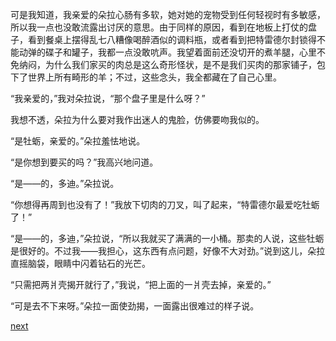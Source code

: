 
可是我知道，我亲爱的朵拉心肠有多软，她对她的宠物受到任何轻视时有多敏感，所以我一点也没敢流露出讨厌的意思。由于同样的原因，看到在地板上打仗的盘子，看到餐桌上摆得乱七八糟像喝醉酒似的调料瓶，或者看到把特雷德尔封锁得不能动弹的碟子和罐子，我都一点没敢吭声。我望着面前还没切开的煮羊腿，心里不免纳闷，为什么我们家买的肉总是这么奇形怪状，是不是我们买肉的那家铺子，包下了世界上所有畸形的羊；不过，这些念头，我全都藏在了自己心里。

“我亲爱的，”我对朵拉说，“那个盘子里是什么呀？”

我想不透，朵拉为什么要对我作出迷人的鬼脸，仿佛要吻我似的。

“是牡蛎，亲爱的。”朵拉羞怯地说。

“是你想到要买的吗？”我高兴地问道。

“是——的，多迪。”朵拉说。

“你想得再周到也没有了！”我放下切肉的刀叉，叫了起来，“特雷德尔最爱吃牡蛎了！”

“是——的，多迪，”朵拉说，“所以我就买了满满的一小桶。那卖的人说，这些牡蛎是很好的。不过我——我担心，这东西有点问题，好像不大对劲。”说到这儿，朵拉直摇脑袋，眼睛中闪着钻石的光芒。

“只需把两爿壳揭开就行了，”我说，“把上面的一爿壳去掉，亲爱的。”

“可是去不下来呀。”朵拉一面使劲揭，一面露出很难过的样子说。

[next](page567)